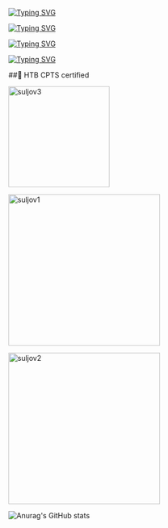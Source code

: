 [![Typing SVG](https://readme-typing-svg.herokuapp.com?font=Butcherman&weight=200&duration=3000&pause=1000&color=9C0000&background=5D20FF00&random=true&width=442&lines=It's+you+versus+yourself)](https://git.io/typing-svg)

[![Typing SVG](https://readme-typing-svg.herokuapp.com?font=Butcherman&weight=200&size=25&duration=3000&pause=1000&color=008C9C&background=5D20FF00&random=true&width=442&lines=Cybersecurity+specialist)](https://git.io/typing-svg)

[![Typing SVG](https://readme-typing-svg.herokuapp.com?font=Butcherman&weight=200&size=25&duration=3000&pause=1000&color=008C9C&background=5D20FF00&random=true&width=442&lines=Junior+penetration+tester)](https://git.io/typing-svg)

[![Typing SVG](https://readme-typing-svg.herokuapp.com?font=Butcherman&weight=200&size=25&duration=3000&pause=1000&color=008C9C&background=5D20FF00&random=true&width=442&lines=HTB+CPTS+certified)](https://git.io/typing-svg)



##💎 HTB CPTS certified


[<img src="https://academy.hackthebox.com/storage/badges/htb-certified-penetration-testing-specialist.png" alt="suljov3" style="width: 200px;">](https://academy.hackthebox.com/achievement/badge/1521418b-35d8-11ee-acfc-bea50ffe6cb4)

[<img src="https://www.hackthebox.eu/badge/image/432163" alt="suljov1" style="width: 300px;">](https://www.hackthebox.eu/home/users/profile/432163)

[<img src="https://tryhackme-badges.s3.amazonaws.com/suljov.png" alt="suljov2" style="width: 300px;">](https://tryhackme.com/p/suljov)


![Anurag's GitHub stats](https://github-readme-stats.vercel.app/api?username=suljov&show_icons=true&theme=dracula)


